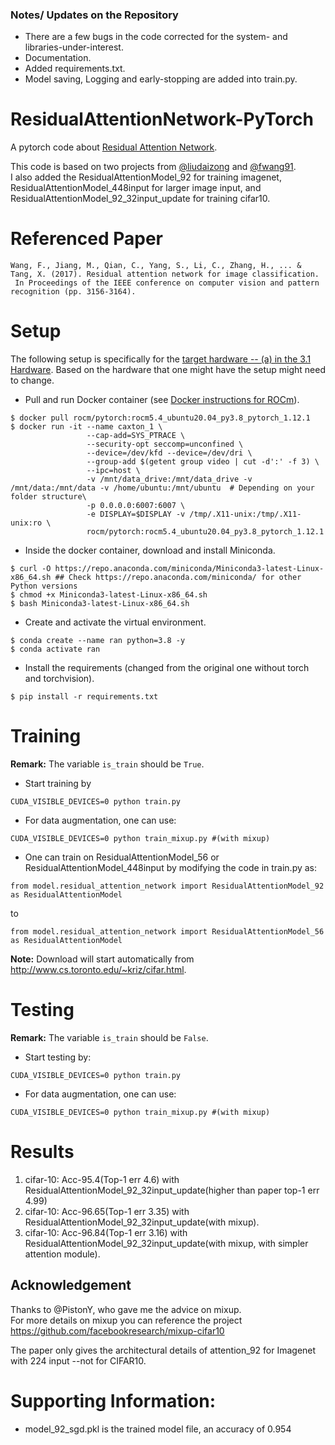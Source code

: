 ### Notes/ Updates on the Repository
- There are a few bugs in the code corrected for the system- and libraries-under-interest.
- Documentation.
- Added requirements.txt.
- Model saving, Logging and early-stopping are added into train.py.

# ResidualAttentionNetwork-PyTorch
A pytorch code about [Residual Attention Network](https://openaccess.thecvf.com/content_cvpr_2017/papers/Wang_Residual_Attention_Network_CVPR_2017_paper.pdf).    

This code is based on two  projects from [@liudaizong](https://github.com/liudaizong/Residual-Attention-Network) and [@fwang91](https://github.com/fwang91/residual-attention-network/blob/master/imagenet_model/Attention-92-deploy.prototxt).  
I also added the ResidualAttentionModel_92 for training imagenet, ResidualAttentionModel_448input for larger image input, and ResidualAttentionModel_92_32input_update for training cifar10.  

# Referenced Paper
```
Wang, F., Jiang, M., Qian, C., Yang, S., Li, C., Zhang, H., ... & Tang, X. (2017). Residual attention network for image classification.
 In Proceedings of the IEEE conference on computer vision and pattern recognition (pp. 3156-3164).
```

# Setup 
The following setup is specifically for the [target hardware -- (a) in the 3.1 Hardware](https://github.com/bankh/GPU_Compute#31-hardware). Based on the hardware that one might have the setup might need to change.  

- Pull and run Docker container (see [Docker instructions for ROCm](https://github.com/bankh/GPU_Compute/blob/main/Docker_images/AMD/readMe.md)).  
```
$ docker pull rocm/pytorch:rocm5.4_ubuntu20.04_py3.8_pytorch_1.12.1
$ docker run -it --name caxton_1 \
                 --cap-add=SYS_PTRACE \
                 --security-opt seccomp=unconfined \
                 --device=/dev/kfd --device=/dev/dri \
                 --group-add $(getent group video | cut -d':' -f 3) \
                 --ipc=host \
                 -v /mnt/data_drive:/mnt/data_drive -v /mnt/data:/mnt/data -v /home/ubuntu:/mnt/ubuntu  # Depending on your folder structure\
                 -p 0.0.0.0:6007:6007 \
                 -e DISPLAY=$DISPLAY -v /tmp/.X11-unix:/tmp/.X11-unix:ro \
                 rocm/pytorch:rocm5.4_ubuntu20.04_py3.8_pytorch_1.12.1
```

- Inside the docker container, download and install Miniconda.  
```
$ curl -O https://repo.anaconda.com/miniconda/Miniconda3-latest-Linux-x86_64.sh ## Check https://repo.anaconda.com/miniconda/ for other Python versions
$ chmod +x Miniconda3-latest-Linux-x86_64.sh
$ bash Miniconda3-latest-Linux-x86_64.sh
```

- Create and activate the virtual environment.  
```
$ conda create --name ran python=3.8 -y
$ conda activate ran
```

- Install the requirements (changed from the original one without torch and torchvision).  

```
$ pip install -r requirements.txt
```


# Training

__Remark:__  The variable `is_train` should be `True`.   
- Start training by  
```
CUDA_VISIBLE_DEVICES=0 python train.py
```
- For data augmentation, one can use:  
```
CUDA_VISIBLE_DEVICES=0 python train_mixup.py #(with mixup) 
```

- One can train on ResidualAttentionModel_56 or ResidualAttentionModel_448input by modifying the code in train.py as:  
```
from model.residual_attention_network import ResidualAttentionModel_92 as ResidualAttentionModel
```
to  
```
from model.residual_attention_network import ResidualAttentionModel_56 as ResidualAttentionModel
```
__Note:__ Download will start automatically from http://www.cs.toronto.edu/~kriz/cifar.html.

# Testing

__Remark:__ The variable `is_train` should be `False`.
- Start testing by:  
```
CUDA_VISIBLE_DEVICES=0 python train.py
```
- For data augmentation, one can use:
```
CUDA_VISIBLE_DEVICES=0 python train_mixup.py #(with mixup) 
```
# Results
1. cifar-10: Acc-95.4(Top-1 err 4.6) with ResidualAttentionModel_92_32input_update(higher than paper top-1 err 4.99)  
2. cifar-10: Acc-96.65(Top-1 err 3.35) with ResidualAttentionModel_92_32input_update(with mixup).  
3. cifar-10: Acc-96.84(Top-1 err 3.16) with ResidualAttentionModel_92_32input_update(with mixup, with simpler attention module).  

## Acknowledgement 
Thanks to @PistonY, who gave me the advice on mixup.  
For more details on mixup you can reference the project https://github.com/facebookresearch/mixup-cifar10  

The paper only gives the architectural details of attention_92 for Imagenet with 224 input --not for CIFAR10.  

# Supporting Information:
- model_92_sgd.pkl is the trained model file, an accuracy of 0.954
